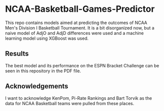 # NCAA-Basketball-Games-Predictor

This repo contains models aimed at predicting the outcomes of NCAA Men's Division I Basketball Tournament. It is a bit disorganized now, but a naive model of AdjO and AdjD differences were used and a machine learning model using XGBoost was used.

## Results

The best model and its performance on the ESPN Bracket Challenge can be seen in this repository in the PDF file.

## Acknowledgements

I want to acknowledge KenPom, Pi-Rate Rankings and Bart Torvik as the data for NCAA Basketball teams were pulled from these places.

